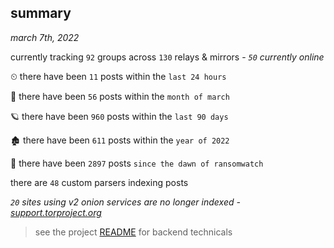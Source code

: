 
## summary
_march 7th, 2022_

currently tracking `92` groups across `130` relays & mirrors - _`50` currently online_

⏲ there have been `11` posts within the `last 24 hours`

🦈 there have been `56` posts within the `month of march`

🪐 there have been `960` posts within the `last 90 days`

🏚 there have been `611` posts within the `year of 2022`

🦕 there have been `2897` posts `since the dawn of ransomwatch`

there are `48` custom parsers indexing posts

_`20` sites using v2 onion services are no longer indexed - [support.torproject.org](https://support.torproject.org/onionservices/v2-deprecation/)_

> see the project [README](https://github.com/thetanz/ransomwatch#ransomwatch--) for backend technicals
